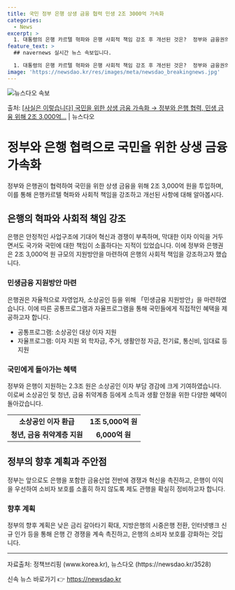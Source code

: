 ```yaml
---
title: 국민 정부 은행 상생 금융 협력 민생 2조 3000억 가속화
categories:
  - News
excerpt: >
  1. 대통령의 은행 카르텔 혁파와 은행 사회적 책임 강조 후 개선된 것은?  정부와 금융권의 2조 3,000…
feature_text: >
  ## navernews 실시간 뉴스 속보입니다.

  1. 대통령의 은행 카르텔 혁파와 은행 사회적 책임 강조 후 개선된 것은?  정부와 금융권의 2조 3,000…
image: 'https://newsdao.kr/res/images/meta/newsdao_breakingnews.jpg'
---
```


![뉴스다오 속보](https://newsdao.kr/res/images/meta/newsdao_breakingnews.jpg)

<p>출처: <a href="https://newsdao.kr/3528" rel="dofollow">[사실은 이렇습니다] 국민을 위한 상생 금융 가속화 → 정부와 은행 협력, 민생 금융 위해 2조 3,000억…</a> | 뉴스다오</p>

<h1>정부와 은행 협력으로 국민을 위한 상생 금융 가속화</h1>
<p data-ke-size="size16">정부와 은행권이 협력하여 국민을 위한 상생 금융을 위해 2조 3,000억 원을 투입하며, 이를 통해 은행카르텔 혁파와 사회적 책임을 강조하고 개선된 사항에 대해 알아봅시다.</p>

<h2 data-ke-size="size26">은행의 혁파와 사회적 책임 강조</h2>
<p data-ke-size="size16">은행은 안정적인 사업구조에 기대어 혁신과 경쟁이 부족하며, 막대한 이자 이익을 거두면서도 국가와 국민에 대한 책임이 소홀하다는 지적이 있었습니다. 이에 정부와 은행권은 2조 3,000억 원 규모의 지원방안을 마련하여 은행의 사회적 책임을 강조하고자 했습니다.</p>

<h3>민생금융 지원방안 마련</h3>
<p data-ke-size="size16">은행권은 자율적으로 자영업자, 소상공인 등을 위해 「민생금융 지원방안」을 마련하였습니다. 이에 따른 공통프로그램과 자율프로그램을 통해 국민들에게 직접적인 혜택을 제공하고자 합니다.</p>
<ul>
<li>공통프로그램: 소상공인 대상 이자 지원</li>
<li>자율프로그램: 이자 지원  외 학자금, 주거, 생활안정 자금, 전기료, 통신비, 임대료 등 지원</li>
</ul>

<h3>국민에게 돌아가는 혜택</h3>
<p data-ke-size="size16">정부와 은행이 지원하는 2.3조 원은 소상공인 이자 부담 경감에 크게 기여하였습니다. 이로써 소상공인 및 청년, 금융 취약계층 등에게 소득과 생활 안정을 위한 다양한 혜택이 돌아갔습니다.</p>
<table>
<tr>
<td style="text-align: center; height: 17px;"><b>소상공인 이자 환급</b></td>
<td style="text-align: center; height: 17px;"><b>1조 5,000억 원</b></td>
</tr>
<tr>
<td style="text-align: center; height: 17px;"><b>청년, 금융 취약계층 지원</b></td>
<td style="text-align: center; height: 17px;"><b>6,000억 원</b></td>
</tr>
</table>

<h2 data-ke-size="size26">정부의 향후 계획과 주안점</h2>
<p data-ke-size="size16">정부는 앞으로도 은행을 포함한 금융산업 전반에 경쟁과 혁신을 촉진하고, 은행이 이익을 우선하여 소비자 보호를 소홀히 하지 않도록 제도 관행을 확실히 정비하고자 합니다.</p>

<h3>향후 계획</h3>
<p data-ke-size="size16">정부의 향후 계획은 낮은 금리 갈아타기 확대, 지방은행의 시중은행 전환, 인터넷뱅크 신규 인가 등을 통해 은행 간 경쟁을 계속 촉진하고, 은행의 소비자 보호를 강화하는 것입니다.</p>
<hr>
<p data-ke-size="size16">자료출처: 정책브리핑 (www.korea.kr), 뉴스다오 (https://newsdao.kr/3528)</p> 

신속 뉴스 바로가기 👉 <a href="https://newsdao.kr" rel="dofollow">https://newsdao.kr</a>


